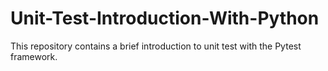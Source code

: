 # Unit-Test-Introduction-With-Python
This repository contains a brief introduction to unit test with the Pytest framework.
